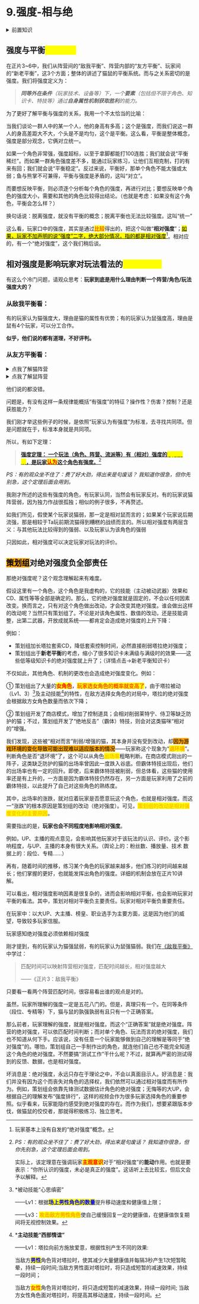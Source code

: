 # 9.强度-相与绝

<details>

<summary>前置知识</summary>

\[必需][2.胜与负](../part.i-current-abstract/2.win-and-lose.md)

\[建议][3.敌我平衡](../part.ii-balance/3.self-enemy-balance.md)   [4.友方平衡-上](../part.ii-balance/4.style-balance.md)   [5.友方平衡-下](../part.ii-balance/5.-you-fang-ping-heng-xia-shu.md)

</details>

## 强度与平衡<mark style="color:yellow;">对立统一</mark>

&#x20;       在正片3\~6中，我们从阵营间的“敌我平衡”、阵营内部的“友方平衡”、玩家间的“新老平衡”，这3个方面；整体的讲述了猫鼠的平衡系统。而与之关系密切的是强度。我们将强度定义为：

> _**同等外在条件**（玩家技术、设备等）下，一个**要素**（包括但不限于角色、知识卡、特技等）通过**自身属性机制获取胜利**的能力。_

为了更好了解平衡与强度的关系，我用一个不太恰当的比喻：

&#x20;       当我们谈论一群人中的某一个人，他的身高有多高；这个是强度，而我们说这一群人的身高差距大不大，个头是不是均匀，这个是平衡。这么看，平衡是整体概念，强度是部分观念，它俩对立统一。

&#x20;       如果一个角色非常强，强度超标，以至于拿脚都能打100连胜；我们就会说“平衡稀烂”。而如果一群角色强度差不多，能通过玩家练习，让他们互相克制，打的有来有回；我们就会说“平衡稳定”。反过来说，平衡好，那单个角色不能太强或太弱；鱼与熊掌不可兼得，平衡与强度是矛盾的，这叫“对立”。

&#x20;       而要想反映平衡，则必须逐个分析每个角色的强度，再进行对比；要想反映单个角色的强度大小，需要和其他的角色比较得出结论。（也就是考虑：如果没有这个角色，平衡会怎么样？）

&#x20;       换句话说：脱离强度，就没有平衡的概念；脱离平衡也无法比较强度。这叫“统一”

&#x20;       这么看，玩家口中的强度，其实是通过<mark style="color:red;">比较</mark>得出的，把这个叫做“**相对强度**”；[<mark style="background-color:yellow;">如果，玩家不加声明的说“强度”二字，绝大部分情况，指的都是相对强度</mark>](#user-content-fn-1)[^1]。相对应的，有一个“绝对强度”，这个我们稍后谈。

## 相对强度是影响玩家对玩法看法的<mark style="color:yellow;">决定性因素</mark>

有这么个冷门问题，请观众思考：**玩家到底是用什么理由判断一个阵营/角色/玩法强度大的？**

### 从敌我平衡看：

有的玩家认为猫强度大，理由是猫的属性有优势；有的玩家认为鼠强度高，理由是鼠有4个玩家，可以分工合作。

**似乎，他们说的都有道理，不好评判。**

### 从友方平衡看：

<details>

<summary>点我了解猫阵营</summary>

*   有的玩家认为汤姆、塔拉这类**前期流**猫强度高：理由是免控、操作容易和被动技能、套索机动性高。

    此外，前期流能为猫争取较多的获胜机会。
* 有的玩家认为图多盖洛（香水、甲油）、以及佩戴铜暴卡组的**后期流**强度高，理由是不需要较高操作就可打出团灭。

</details>

<details>

<summary>点我了解鼠阵营</summary>

鼠阵营中，有的玩家认为开局送的杰瑞强度高，理由是操作较容易；

也有玩家认为限定角色强度高，是因为它们能打团，干扰控制频繁。

</details>

他们说的都没错。

问题是，有没有这样一条规律能概括“有强度”的特征？操作性？伤害？控制？还是获胜能力？

我们刚才举这些例子的时候，是依照“玩家认为有强度”为标准，去寻找共同项。但是问题就在于，标准本身就是共同项。

所以，有如下定理：

> [**强度定理： 一个玩法（角色、阵营、流派等）有（相对）强度的**<mark style="color:yellow;">**充要条件**</mark>**，是玩家**<mark style="color:red;">**认为**</mark>**这个角色有强度。**](#user-content-fn-2)[^2]

_PS：有的观众坐不住了：费了好大劲，得出来是句废话？ 我知道你很急，但你先别急，这个定理后面会用到。_

我刚才所述的这些有强度的角色，有玩家认同，当然会有玩家反对。有的玩家说猫阵营弱，因为独力作战很孤独；相似的例子很多，不再赘述。

如我们所见，假使某个玩家说猫弱，那一定是相对鼠而言的；如果某个玩家说后期流强，那是相较于Ta玩前期流猫得到糟糕的战绩而言的。所以相对强度有两层含义：与其他玩法比较得到的强弱、以及玩家认为该角色的强弱

只因如此，相对强度可以决定玩家对玩法的评价。

&#x20;

## <mark style="background-color:orange;">策划组</mark>对绝对强度负全部责任

&#x20;       那绝对强度呢？这个观念理解起来有难度。

&#x20;       假设这里有一个角色，这个角色是我虚构的，它的技能（主动被动武器）效果和CD、属性等等全部是确定的。那么，它的绝对强度就是固定的，不会以任何因素改变。换而言之，只有对这个角色做出改动，才会改变其绝对强度。谁会做出这样的改动呢？当然只有策划组了。不论是对该角色属性、数值的改动，还是技能调整，出第二武器，开放成就系统——都肯定会造成绝对强度的上升下降：

例如：

* 策划组加长塔拉套索CD，降低套索控制时间，必然直接削弱塔拉绝对强度；
* 策划组出于**新老平衡**的考虑，缩小了很多知识卡未满级与满级时的效果——这些低等级知识卡的绝对强度就上升了；（详情点击→新老平衡知识卡）

不仅如此，其他角色、机制的更改也会造成绝对强度变化。例如：

①    策划组出了大量的<mark style="color:red;">**女角色**</mark>，<mark style="color:red;">玩家选女角色的概率就变高了</mark>，由于塔拉被动（Lv1、3）[^3]及主动技能[^4]的特性，在敌方选择女角色的对局中，塔拉的绝对强度会根据敌方女角色数量而依次下降；

②    策划组开发了商店模式，增加了控制道具；会相对削弱莱特宁、侍卫等缺乏防护的猫；不过，策划组开发了“绝地反击”（霸体）特技，则会对这类猫咪“相对的”增强。

&#x20;       我们发现，这些被“相对而言”削弱/增强的猫，其本身并没有受到改动，却<mark style="background-color:orange;">因为游戏环境的变化导致可能出现难以适应版本的情况</mark>——玩家称这个现象为“<mark style="color:orange;">**退环境**</mark>”。判断角色是否“退环境”了，这个可以从角色<mark style="color:orange;">出场率</mark>粗略判断。在商店模式刚出的一阵子，这类缺乏防护的猫的出场率曾因此一度跌入谷底。但霸体特技出现后，他们的出场率也有一定的回升。即使，后来霸体特技被削弱，但总体看，这些猫的使用率还是有上升的，一方面是因为霸体特技仍然存在，另一方面是玩家利用了之前的霸体特技，以此提升了自己对这些角色的熟练度。

&#x20;       其中，出场率的涨跌，就对应着玩家是否愿意玩这个角色，也就是相对强度。而这一“涨跌”的根本原因是策划组的改动（绝对强度）。可见，<mark style="color:orange;">策划组的改动是相对强度变化的主要原因</mark>。

&#x20;       需要指出的是，**玩家也会不同程度地影响相对强度**。

&#x20;       例如，UP、主播的观点意见，会影响其他玩家对于该玩法的认识、评价。这个影响程度，与UP、主播的本身有很大关系。（舆论上的：粉丝数、播放量、技术 数据上的：段位、专精……）

&#x20;       再有，随着时间的推移，练习某个角色的玩家越来越多，他们练习的时间越来越长；他们掌握的更好，也就能发挥出角色的强度。详细的机制会放在正片10讲解。

可以看出，相对强度影响因素是很复杂的，进而会影响相对平衡，也会影响玩家对平衡的看法。其中，策划对相对平衡负主要责任。玩家对相对平衡负重要责任。

在玩家中：以大UP、大主播、榜皇、职业选手为主要方面，这是因为他们的威望，导致较多玩家信服。

玩家感知绝对强度必须依赖相对强度

刚才提到，有的玩家认为猫强鼠弱，有的玩家认为鼠强猫弱。我们在[《敌我平衡》](../part.ii-balance/3.self-enemy-balance.md#pi-pei-shi-jian-ke-yi-ying-she-zhen-ying-xiang-dui-qiang-du)中学过：

> 匹配时间可以映射阵营相对强度，匹配时间越长，相对强度越大
>
> ——《正片3：敌我平衡》

&#x20;       只要看一看两个阵营匹配时间，很容易看出谁的观点是对的。

&#x20;       虽然，玩家所理解的强度一定是五花八门的。但是，真理只有一个。在同等条件（段位、专精等）下，猫与鼠的孰强孰弱有且只有一个正确答案。

&#x20;       那么前者，玩家理解的强度，就是相对强度。而这个“正确答案”就是绝对强度。阵营的绝对强度，可以依匹配时间判断；而对单个角色、玩法而言的绝对强度，我们也不知道从何下手。应该说，没有任意一个玩家能够做到自己的理解是等同于“绝对强度”的。哪怕，策划组自己一手制作出的角色，就连他们自己也不能完全知道这个角色的绝对强度。不然要搞“测试工作”干什么呢？不过，就算再严密的测试得到的反馈、数据，也是相对强度。

&#x20;       坏消息是：绝对强度，永远只存在于理论之中，不会以真面目示人。好消息是：我们并没有因为这个而丧失对角色的选择权，我们依然可以通过相对强度而有所作为。例如，策划组会依靠先锋测试数据估计角色的绝对强度；无悔等的大UP，会根据自己的理解发布“强度排行”，这样的视频会作为很多玩家选择角色的重要参照。似乎看来，玩家能隐约感受到绝对强度的存在。而作为我们，想要紧跟版本步伐，做猫鼠的佼佼者，那就得积极练习、独立思考。

[^1]: 玩家基本上没有自发的“绝对强度”概念。

[^2]: _PS：有的观众坐不住了：费了好大劲，得出来是句废话？ 我知道你很急，但你先别急，这个定理后面会用到。_

    实际上，该定理意在强调玩家<mark style="color:red;">**主观意识**</mark>对于“相对强度”的**能动**作用。也就是要表示：“你所认识的强度，未必是真正的强度”。这话听上去比较玄，但后文会予以解释。

[^3]: \*被动技能“心思缜密”&#x20;

    ——Lv1：根据<mark style="color:blue;">**场上男性角色的数量**</mark>提升移动速度和健康值上限；&#x20;

    ——Lv3：<mark style="color:orange;">**攻击敌方男性角色**</mark>使自己缓慢回复一定的健康值，在健康值恢复期间将无视控制效果。

[^4]: \***主动技能“西部情谊”**&#x20;

    ——Lv1：塔拉向前方施放爱意，根据性别产生不同的效果:&#x20;

    当敌方<mark style="color:blue;">**男性**</mark>角色背对塔拉时，使其减少大量健康值并每隔3秒产生1次短暂眩晕，持续一段时间;当敌方男性面对塔拉时，将只造成短暂的减速效果，持续一段时间；&#x20;

    当敌方<mark style="color:red;">女性</mark>角色背对塔拉时，将只造成短暂的减速效果，持续一段时间; 当敌方女性角色面对塔拉时，将提高其移动速度，持续一段时间。
